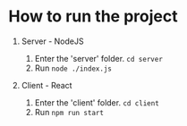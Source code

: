 # How to run the project

1. Server - NodeJS
    1. Enter the 'server' folder. ```cd server```
    2. Run ```node ./index.js```


    
2. Client - React
    1. Enter the 'client' folder. ```cd client```
    2. Run ```npm run start```
